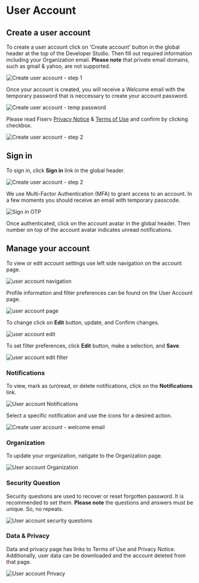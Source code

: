 # User Account

## Create a user account

To create a user account click on 'Create account' button in the global header at the top of the Developer Studio. Then fill out required information including your Organization email. **Please note** that private email domains, such as gmail & yahoo, are not supported.

![Create user account - step 1](../../assets/images/user-account/user-account-create-step-1.png)

Once your account is created, you will receive a Welcome email with the temporary password that is neccessary to create your account password.

![Create user account - temp password](../../assets/images/user-account/user-account-temp-pw.png)

Please read Fiserv [Privacy Notice](./privacy-notice.md) & [Terms of Use](./terms-of-use.md) and confirm by clicking checkbox.

![Create user account - step 2](../../assets/images/user-account/user-account-create-step-2.png)

## Sign in

To sign in, click **Sign in** link in the global header.

![Create user account - step 2](../../assets/images/user-account/user-account-avatar.png)

We use Multi-Factor Authentication (MFA) to grant access to an account. In a few moments you should receive an email with temporary passcode.

![Sign in OTP](../../assets/images/user-account/user-account-otp.png)

Once authenticated, click on the account avatar in the global header. Then number on top of the account avatar indicates unread notifications.

## Manage your account

To view or edit account settings use left side navigation on the account page.

![user account navigation](../../assets/images/user-account/user-account-navigation.png)

Profile information and filter preferences can be found on the User Account page. 

![user account page](../../assets/images/user-account/user-account-page.png)

To change click on **Edit** button, update, and Confirm changes.

![user account edit](../../assets/images/user-account/user-account-edit.png)

To set filter preferences, click **Edit** button, make a selection, and **Save**.

![user account edit filter](../../assets/images/user-account/user-account-edit-filters.png)

### Notifications

To view, mark as (un)read, or delete notifications, click on the **Notifications** link. 

![User account Notifications](../../assets/images/user-account/user-account-notifications.png)

Select a specific notification and use the icons for a desired action.

![Create user account - welcome email](../../assets/images/user-account/user-account-welcome-notification.png)


### Organization

To update your organization, natigate to the Organization page.

![User account Organization](../../assets/images/user-account/user-account-edit-organization.png)


### Security Question

Security questions are used to recover or reset forgotten password. It is recommended to set them. **Please note** the questions and answers must be unique. So, no repeats.

![User account security questions](../../assets/images/user-account/user-account-security-questions.png)


### Data & Privacy

Data and privacy page has links to Terms of Use and Privacy Notice. Additionally, user data can be downloaded and the account deleted from that page.

![User account Privacy](../../assets/images/user-account/user-account-privacy.png)




